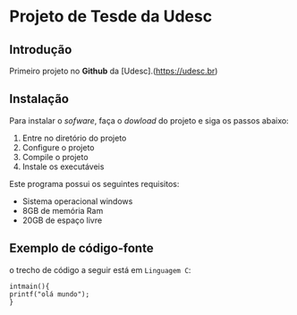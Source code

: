 # Projeto de Tesde da Udesc
## Introdução
Primeiro projeto no **Github** da [Udesc].(https://udesc.br)
## Instalação
Para instalar o *sofware*, faça o *dowload* do projeto e siga os passos abaixo:
1. Entre no diretório do projeto
2. Configure o projeto
3. Compile o projeto
4. Instale os executáveis

Este programa possui os seguintes requisitos:
- Sistema operacional windows
- 8GB de memória Ram
- 20GB de espaço livre
## Exemplo de código-fonte
o trecho de código a seguir está em `Linguagem C`:
```
intmain(){
printf("olá mundo");
} 
```


